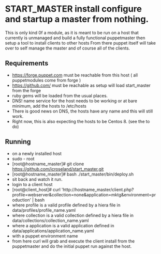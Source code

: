 # START_MASTER install configure and startup a master from nothing.


This is only kind 0f a module, as it is meant to be run on a host that currently is unmanaged and build a fully functional puppetmaster then setup a tool to install clients to other hosts  From there puppet itself will take over to self manage the master and of course all of the clients.

## Requirements

*  https://forge.puppet.com must be reachable from this host ( all puppetmodules come from forge )
*  https://github.com/ must be reachable as setup will load start_master from the forge
*  ruby gems will be loaded from the usual places. 
*  DNS! name service for the host needs to be working or at bare minimum, add the hosts to /etc/hosts
*  There is good news on DNS, the hosts have any name and this will still work.
*  Right now, this is also expecting the hosts to be Centos 8.  (see the to do)

## Running
*  on a newly installed host 
*  sudo - root
*  [root@hostname_master]#  git clone https://github.com/icroseland/start_master.git
*  [root@hostname_master]#  bash ./start_master/bin/deploy.sh
*  sit back and watch it run.  
*  login to a client host
*  [root@client_host]#   curl 'http://hostname_master/client.php?profile=webserver&collection=none&application=mktg&environment=production'  | bash
*  where profile is a valid profile defined by a hiera file in data/profiles/profile_name.yaml
*  where collection is a valid collection defined by a hiera file in data/collections/collection_name.yaml
*  where a application is a valid application defined in data/applications/application_name.yaml
*  with a puppet environment name
*  from here curl will grab and execute the client install from the puppetmaster and do the initial puppet run against the host.

